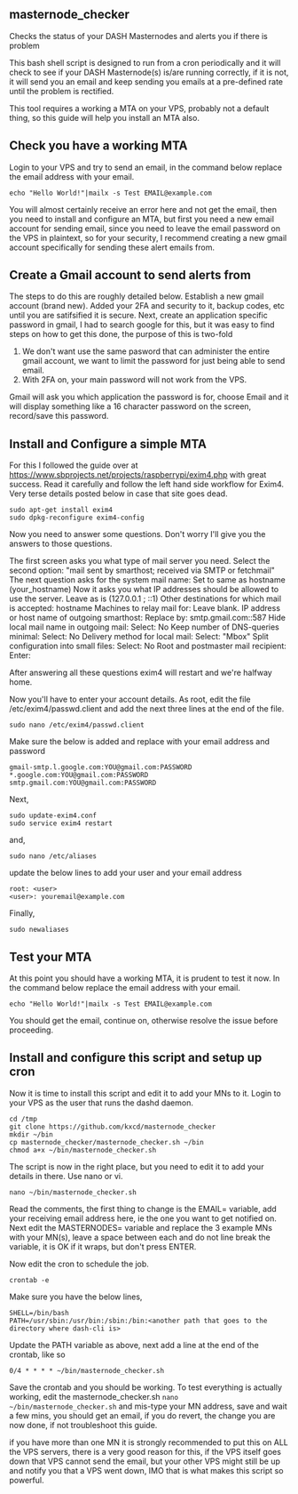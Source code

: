 ## masternode_checker
Checks the status of your DASH Masternodes and alerts you if there is problem


This bash shell script is designed to run from a cron periodically and it will check to see if your DASH Masternode(s) is/are running correctly, if it is not, it will send you an email and keep sending you emails at a pre-defined rate until the problem is rectified.

This tool requires a working a MTA on your VPS, probably not a default thing, so this guide will help you install an MTA also.

## Check you have a working MTA

Login to your VPS and try to send an email, in the command below replace the email address with your email.

    echo "Hello World!"|mailx -s Test EMAIL@example.com

You will almost certainly receive an error here and not get the email, then you need to install and configure an MTA, but first you need a new email account for sending email, since you need to leave the email password on the VPS in plaintext, so for your security, I recommend creating a new gmail account specifically for sending these alert emails from.

## Create a Gmail account to send alerts from

The steps to do this are roughly detailed below.  Establish a new gmail account (brand new). Added your 2FA and security to it, backup codes, etc until you are satifsified it is secure.  Next, create an application specific password in gmail, I had to search google for this, but it was easy to find steps on how to get this done, the purpose of this is two-fold
1) We don't want use the same pasword that can administer the entire gmail account, we want to limit the password for just being able to send email.
2) With 2FA on, your main password will not work from the VPS.

Gmail will ask you which application the password is for, choose Email and it will display something like a 16 character password on the screen, record/save this password.

## Install and Configure a simple MTA

For this I followed the guide over at https://www.sbprojects.net/projects/raspberrypi/exim4.php with great success.  Read it carefully and follow the left hand side workflow for Exim4.  Very terse details posted below in case that site goes dead.


    sudo apt-get install exim4
    sudo dpkg-reconfigure exim4-config
 Now you need to answer some questions. Don't worry I'll give you the answers to those questions.

   The first screen asks you what type of mail server you need. Select the second option: "mail sent by smarthost; received via SMTP or fetchmail"
    The next question asks for the system mail name: Set to same as hostname (your_hostname)
    Now it asks you what IP addresses should be allowed to use the server. Leave as is (127.0.0.1 ; ::1)
    Other destinations for which mail is accepted: hostname
    Machines to relay mail for: Leave blank.
    IP address or host name of outgoing smarthost: Replace by: smtp.gmail.com::587
    Hide local mail name in outgoing mail: Select: No
    Keep number of DNS-queries minimal: Select: No
    Delivery method for local mail: Select: "Mbox"
    Split configuration into small files: Select: No
    Root and postmaster mail recipient: Enter: <your user>

After answering all these questions exim4 will restart and we're halfway home.

Now you'll have to enter your account details. As root, edit the file /etc/exim4/passwd.client and add the next three lines at the end of the file. 

    sudo nano /etc/exim4/passwd.client
Make sure the below is added and replace with your email address and password

    gmail-smtp.l.google.com:YOU@gmail.com:PASSWORD
    *.google.com:YOU@gmail.com:PASSWORD
    smtp.gmail.com:YOU@gmail.com:PASSWORD

Next,

    sudo update-exim4.conf
    sudo service exim4 restart


and,


    sudo nano /etc/aliases

update the below lines to add your user and your email address

    root: <user>
    <user>: youremail@example.com

Finally,

    sudo newaliases

## Test your MTA

At this point you should have a working MTA, it is prudent to test it now.  In the command below replace the email address with your email.

    echo "Hello World!"|mailx -s Test EMAIL@example.com

You should get the email, continue on, otherwise resolve the issue before proceeding.


## Install and configure this script and setup up cron

Now it is time to install this script and edit it to add your MNs to it.  Login to your VPS as the user that runs the dashd daemon.

    cd /tmp
    git clone https://github.com/kxcd/masternode_checker
    mkdir ~/bin
    cp masternode_checker/masternode_checker.sh ~/bin
    chmod a+x ~/bin/masternode_checker.sh

The script is now in the right place, but you need to edit it to add your details in there.  Use nano or vi.

    nano ~/bin/masternode_checker.sh

Read the comments, the first thing to change is the EMAIL= variable, add your receiving email address here, ie the one you want to get notified on.  Next edit the MASTERNODES= variable and replace the 3 example MNs with your MN(s), leave a space between each and do not line break the variable, it is OK if it wraps, but don't press ENTER.

Now edit the cron to schedule the job.

    crontab -e

Make sure you have the below lines,

    SHELL=/bin/bash
    PATH=/usr/sbin:/usr/bin:/sbin:/bin:<another path that goes to the directory where dash-cli is>

Update the PATH variable as above, next add a line at the end of the crontab, like so

    0/4 * * * * ~/bin/masternode_checker.sh

Save the crontab and you should be working.  To test everything is actually working, edit the masternode_checker.sh `nano ~/bin/masternode_checker.sh` and mis-type your MN address, save and wait a few mins, you should get an email, if you do revert, the change you are now done, if not troubleshoot this guide.

if you have more than one MN it is strongly recommended to put this on ALL the VPS servers, there is a very good reason for this, if the VPS itself goes down that VPS cannot send the email, but your other VPS might still be up and notify you that a VPS went down, IMO that is what makes this script so powerful.

